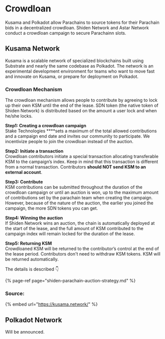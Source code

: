 # Crowdloan

Kusama and Polkadot allow Parachains to source tokens for their Parachain bids in a decentralized crowdloan. Shiden Network and Astar Network conduct a crowdloan campaign to secure Parachainn slots. 

## Kusama Network

Kusama is a scalable network of specialized blockchains built using Substrate and nearly the same codebase as Polkadot. The network is an experimental development environment for teams who want to move fast and innovate on Kusama, or prepare for deployment on Polkadot.

### Crowdloan Mechanism

The crowdloan mechanism allows people to contribute by agreeing to lock up their own KSM until the end of the lease. SDN token \(the native token of Shiden Network\) is distributed based on the amount a user lock and when he/she locks. 

**Step1: Creating a crowdloan campaign**  
Stake Technologies ****sets a maximum of the total allowed contributions and a campaign end date and invites our community to participate. We incentivize people to join the crowdloan instead of the auction.

**Step2: Initiate a transaction**  
Crowdloan contributors initiate a special transaction allocating transferable KSM to the campaign’s index. Keep in mind that this transaction is different from a normal transaction. Contributors **should NOT send KSM to an external account**.

**Step3: Contribute**  
KSM contributions can be submitted throughout the duration of the crowdloan campaign or until an auction is won, up to the maximum amount of contributions set by the parachain team when creating the campaign. However, because of the nature of the auction, the earlier you joined the campaign, the more SDN tokens you can get.

**Step4: Winning the auction**  
If Shiden Network wins an auction, the chain is automatically deployed at the start of the lease, and the full amount of KSM contributed to the campaign index will remain locked for the duration of the lease.

**Step5: Returning KSM**  
Crowdloaned KSM will be returned to the contributor’s control at the end of the lease period. Contributors don't need to withdraw KSM tokens. KSM will be returned automatically.

The details is described 👇

{% page-ref page="shiden-parachain-auction-strategy.md" %}

### **Source:**

{% embed url="https://kusama.network/" %}

## Polkadot Network

Will be announced.

